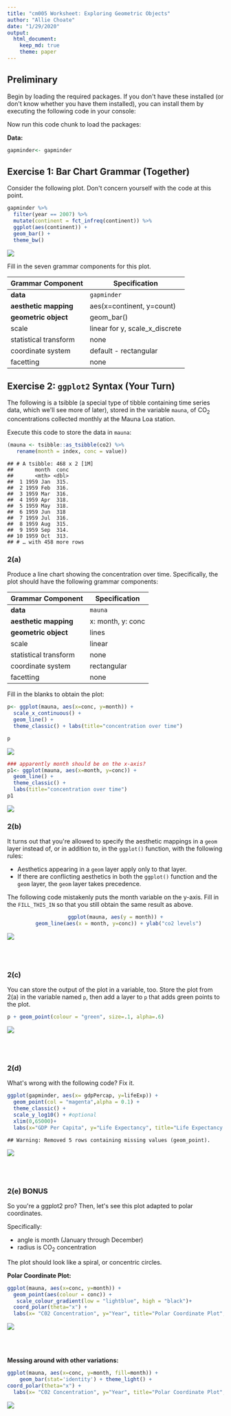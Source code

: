 ```yaml
---
title: "cm005 Worksheet: Exploring Geometric Objects"
author: "Allie Choate"
date: "1/29/2020"
output: 
  html_document:
    keep_md: true
    theme: paper
---
```


## Preliminary

Begin by loading the required packages. If you don't have these installed (or don't know whether you have them installed), you can install them by executing the following code in your console:

Now run this code chunk to load the packages:




**Data:**

```r
gapminder<- gapminder
```



<!---The following chunk allows errors when knitting--->



## Exercise 1: Bar Chart Grammar (Together)

Consider the following plot. Don't concern yourself with the code at this point.


```r
gapminder %>% 
  filter(year == 2007) %>% 
  mutate(continent = fct_infreq(continent)) %>% 
  ggplot(aes(continent)) +
  geom_bar() +
  theme_bw()
```

<img src="plotting_participation_files/figure-html/unnamed-chunk-2-1.png" style="display: block; margin: auto;" />

Fill in the seven grammar components for this plot.

| Grammar Component     | Specification |
|-----------------------|---------------|
| __data__              | `gapminder` |
| __aesthetic mapping__ | aes(x=continent, y=count) |
| __geometric object__  |  geom_bar() |
| scale                 | linear for y, scale_x_discrete |
| statistical transform | none |
| coordinate system     | default - rectangular |
| facetting             | none |



## Exercise 2: `ggplot2` Syntax (Your Turn)

The following is a tsibble (a special type of tibble containing time series data, which we'll see more of later), stored in the variable `mauna`, of CO$_2$ concentrations collected monthly at the Mauna Loa station.

Execute this code to store the data in `mauna`:


```r
(mauna <- tsibble::as_tsibble(co2) %>% 
   rename(month = index, conc = value))
```

```
## # A tsibble: 468 x 2 [1M]
##       month  conc
##       <mth> <dbl>
##  1 1959 Jan  315.
##  2 1959 Feb  316.
##  3 1959 Mar  316.
##  4 1959 Apr  318.
##  5 1959 May  318.
##  6 1959 Jun  318 
##  7 1959 Jul  316.
##  8 1959 Aug  315.
##  9 1959 Sep  314.
## 10 1959 Oct  313.
## # … with 458 more rows
```




### 2(a)

Produce a line chart showing the concentration over time. Specifically, the plot should have the following grammar components:

| Grammar Component     | Specification |
|-----------------------|---------------|
| __data__              | `mauna` |
| __aesthetic mapping__ | x: month, y: conc |
| __geometric object__  | lines |
| scale                 | linear |
| statistical transform | none |
| coordinate system     | rectangular |
| facetting             | none |

Fill in the blanks to obtain the plot:


```r
p<- ggplot(mauna, aes(x=conc, y=month)) +
  scale_x_continuous() +
  geom_line() +
  theme_classic() + labs(title="concentration over time")

p
```

<img src="plotting_participation_files/figure-html/unnamed-chunk-4-1.png" style="display: block; margin: auto;" />

```r
### apparently month should be on the x-axis?
p1<- ggplot(mauna, aes(x=month, y=conc)) +
  geom_line() +
  theme_classic() + 
  labs(title="concentration over time")
p1
```

<img src="plotting_participation_files/figure-html/unnamed-chunk-4-2.png" style="display: block; margin: auto;" />

### 2(b)

It turns out that you're allowed to specify the aesthetic mappings in a `geom` layer instead of, or in addition to, in the `ggplot()` function, with the following rules:

- Aesthetics appearing in a `geom` layer apply only to that layer.
- If there are conflicting aesthetics in both the `ggplot()` function and the `geom` layer, the `geom` layer takes precedence.

The following code mistakenly puts the month variable on the y-axis. Fill in the `FILL_THIS_IN` so that you still obtain the same result as above.


<center>

```r
ggplot(mauna, aes(y = month)) +
  geom_line(aes(x = month, y=conc)) + ylab("co2 levels")
```

<img src="plotting_participation_files/figure-html/unnamed-chunk-5-1.png" style="display: block; margin: auto;" />
</center>



<br><br>


### 2(c)

You can store the output of the plot in a variable, too. Store the plot from 2(a) in the variable named `p`, then add a layer to `p` that adds green points to the plot.


```r
p + geom_point(colour = "green", size=.1, alpha=.6)
```

<img src="plotting_participation_files/figure-html/unnamed-chunk-6-1.png" style="display: block; margin: auto;" />


<br><br>

### 2(d)

What's wrong with the following code? Fix it.


```r
ggplot(gapminder, aes(x= gdpPercap, y=lifeExp)) +
  geom_point(col = "magenta",alpha = 0.1) +
  theme_classic() +
  scale_y_log10() + #optional
  xlim(0,65000)+
  labs(x="GDP Per Capita", y="Life Expectancy", title="Life Expectancy by Country GDP")
```

```
## Warning: Removed 5 rows containing missing values (geom_point).
```

<img src="plotting_participation_files/figure-html/unnamed-chunk-7-1.png" style="display: block; margin: auto;" />



<br><br>



### 2(e) BONUS

So you're a ggplot2 pro? Then, let's see this plot adapted to polar coordinates. 

Specifically:

- angle is month (January through December)
- radius is CO$_2$ concentration

The plot should look like a spiral, or concentric circles. 


**Polar Coordinate Plot:**

```r
ggplot(mauna, aes(x=conc, y=month)) +
  geom_point(aes(colour = conc)) +
   scale_colour_gradient(low = "lightblue", high = "black")+
  coord_polar(theta="x") +
  labs(x= "C02 Concentration", y="Year", title="Polar Coordinate Plot", colour="C02")
```

<img src="plotting_participation_files/figure-html/unnamed-chunk-8-1.png" style="display: block; margin: auto;" />



<br><br>


**Messing around with other variations:**

```r
ggplot(mauna, aes(x=conc, y=month, fill=month)) +
    geom_bar(stat='identity') + theme_light() +
coord_polar(theta="x") +
  labs(x= "C02 Concentration", y="Year", title="Polar Coordinate Plot", fill="Year")
```

<img src="plotting_participation_files/figure-html/unnamed-chunk-9-1.png" style="display: block; margin: auto;" />



